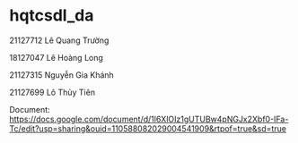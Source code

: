 # hqtcsdl_da
21127712	Lê Quang Trường
	
18127047	Lê Hoàng Long
	
21127315	Nguyễn Gia Khánh
	
21127699	Lô Thủy Tiên  

Document: https://docs.google.com/document/d/1l6XlOIz1gUTUBw4pNGJx2Xbf0-IFa-Tc/edit?usp=sharing&ouid=110588082029004541909&rtpof=true&sd=true 
